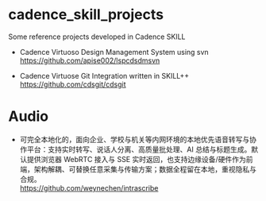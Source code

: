 # cadence_skill_projects
Some reference projects developed in Cadence SKILL

* Cadence Virtuoso Design Management System using svn   
https://github.com/apise002/lspcdsdmsvn

* Cadence Virtuose Git Integration written in SKILL++   
https://github.com/cdsgit/cdsgit


# Audio  
* 可完全本地化的，面向企业、学校与机关等内网环境的本地优先语音转写与协作平台：支持实时转写、说话人分离、高质量批处理、AI 总结与标题生成。默认提供浏览器 WebRTC 接入与 SSE 实时返回，也支持边缘设备/硬件作为前端，架构解耦、可替换任意采集与传输方案；数据全程留在本地，重视隐私与合规。  
https://github.com/weynechen/intrascribe   
